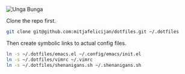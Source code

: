 ![Unga Bunga](https://github.com/mitjafelicijan/dotfiles/assets/296714/2ea7852a-8297-40c4-a9b1-0f6cba6c701f)

Clone the repo first.

```sh
git clone git@github.com:mitjafelicijan/dotfiles.git ~/.dotfiles
```

Then create symbolic links to actual config files.

```sh
ln -s ~/.dotfiles/emacs.el ~/.config/emacs/init.el
ln -s ~/.dotfiles/vimrc ~/.vimrc
ln -s ~/.dotfiles/shenanigans.sh ~/.shenanigans.sh
```
